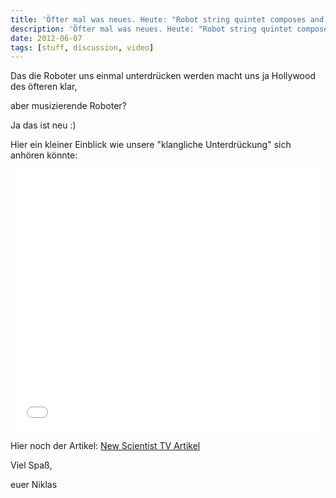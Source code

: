 ```yaml
---
title: 'Öfter mal was neues. Heute: "Robot string quintet composes and performs music"'
description: 'Öfter mal was neues. Heute: "Robot string quintet composes and performs music"'
date: 2012-06-07
tags: [stuff, discussion, video]
---
```


Das die Roboter uns einmal unterdrücken werden macht uns ja Hollywood
des öfteren klar,

aber musizierende Roboter?

Ja das ist neu :)

Hier ein kleiner Einblick wie unsere "klangliche Unterdrückung" sich
anhören könnte:

<center>
	<iframe width="500" height="420" src="/assets/pages/robot_music.html" frameborder="0" scrolling="no"> </iframe>
</center>

Hier noch der Artikel: [New Scientist TV Artikel](http://www.newscientist.com/blogs/nstv/2012/05/smart-string-instruments-compose-and-perform-symphony.html)

Viel Spaß,

euer Niklas
